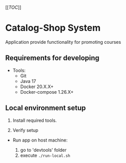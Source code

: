 [[_TOC_]]

# Catalog-Shop System

Application provide functionality for promoting courses

## Requirements for developing
- Tools:
    - Git
    - Java 17
    - Docker 20.X.X+
    - Docker-compose 1.26.X+

## Local environment setup

1. Install required tools.

2. Verify setup

- Run app on host machine:

    1. go to 'devtools' folder
    2. execute `./run-local.sh`
